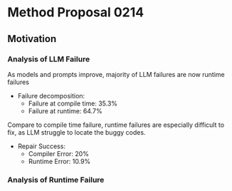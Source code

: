 # Method Proposal 0214

## Motivation

### Analysis of LLM Failure

As models and prompts improve, majority of LLM failures are now runtime failures
- Failure decomposition:
  - Failure at compile time: 35.3% 
  - Failure at runtime: 64.7%

Compare to compile time failure, runtime failures are especially difficult to fix, as LLM struggle to locate the buggy codes.
- Repair Success:
  - Compiler Error: 20%
  - Runtime Error: 10.9%

### Analysis of Runtime Failure


